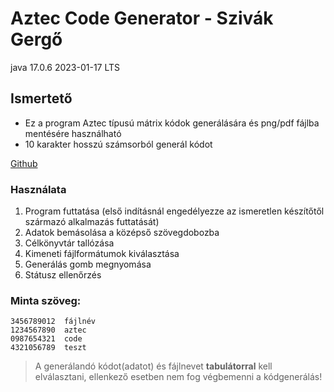 # Aztec Code Generator - Szivák Gergő

java 17.0.6 2023-01-17 LTS

## **Ismertető**
- Ez a program Aztec típusú mátrix kódok generálására és png/pdf fájlba mentésére használható
- 10 karakter hosszú számsorból generál kódot


[Github](https://github.com/g3rgosz)
### Használata
1. Program futtatása (első indításnál engedélyezze az ismeretlen készítőtől származó alkalmazás futtatását)
2. Adatok bemásolása a középső szövegdobozba
3. Célkönyvtár tallózása
4. Kimeneti fájlformátumok kiválasztása
5. Generálás gomb megnyomása
6. Státusz ellenőrzés

### Minta szöveg:

    3456789012	fájlnév
    1234567890	aztec
    0987654321	code
    4321056789	teszt

>A generálandó kódot(adatot) és fájlnevet **tabulátorral** kell elválasztani, ellenkező esetben nem fog végbemenni a kódgenerálás!
